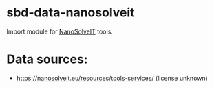 # sbd-data-nanosolveit

Import module for [NanoSolveIT](https://nanosolveit.eu/) tools. 

# Data sources:

* https://nanosolveit.eu/resources/tools-services/ (license unknown)
